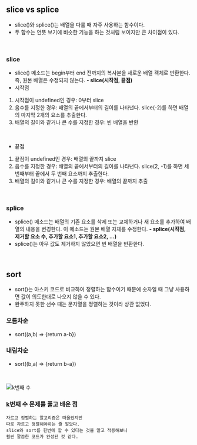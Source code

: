 ## slice vs splice
- slice()와 splice()는 배열을 다룰 때 자주 사용하는 함수이다.
- 두 함수는 언뜻 보기에 비슷한 기능을 하는 것처럼 보이지만 큰 차이점이 있다.
<br>

### slice
- slice() 메소드는 begin부터 end 전까지의 복사본을 새로운 배열 객체로 반환한다. 즉, 원본 배열은 수정되지 않는다.
**- slice(시작점, 끝점)**
- 시작점
1. 시작점이 undefined인 경우: 0부터 slice
2. 음수를 지정한 경우: 배열의 끝에서부터의 길이를 나타낸다. slice(-2)를 하면 배열의 마지막 2개의 요소를 추출한다.
3. 배열의 길이와 같거나 큰 수를 지정한 경우: 빈 배열을 반환
<br>

- 끝점
1. 끝점이 undefined인 경우: 배열의 끝까지 slice
2. 음수를 지정한 경우: 배열의 끝에서부터의 길이를 나타낸다. slice(2, -1)를 하면 세 번째부터 끝에서 두 번째 요소까지 추출한다.
3. 배열의 길이와 같거나 큰 수를 지정한 경우: 배열의 끝까지 추출
<br>

### splice
- splice() 메소드는 배열의 기존 요소를 삭제 또는 교체하거나 새 요소를 추가하여 배열의 내용을 변경한다. 이 메소드는 원본 배열 자체를 수정한다.
**- splice(시작점, 제거할 요소 수, 추가할 요소1, 추가할 요소2, ...)**
- splice()는 아무 값도 제거하지 않았으면 빈 배열을 반환한다.
<br>

## sort
- sort()는 아스키 코드로 비교하여 정렬하는 함수이기 때문에 숫자일 때 그냥 사용하면 값이 의도한대로 나오지 않을 수 있다.
- 완주하지 못한 선수 때는 문자열을 정렬하는 것이라 상관 없었다.
### 오름차순
- sort((a,b) => {return a-b})

### 내림차순
- sort((b,a) => {return b-a})
<br>

![k번째 수](https://user-images.githubusercontent.com/68318945/105835600-59111600-600f-11eb-8e13-3d1b2d98f092.png)
<br>

### k번째 수 문제를 풀고 배운 점
```
자르고 정렬하는 알고리즘은 떠올랐지만
따로 자르고 정렬해야하는 줄 알았다.
slice와 sort를 한번에 할 수 있다는 것을 알고 적용해보니
훨씬 깔끔한 코드가 완성된 것 같다. 
```